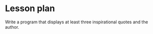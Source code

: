 # Lesson plan
  
Write a program that displays at least three inspirational quotes and the author.

  